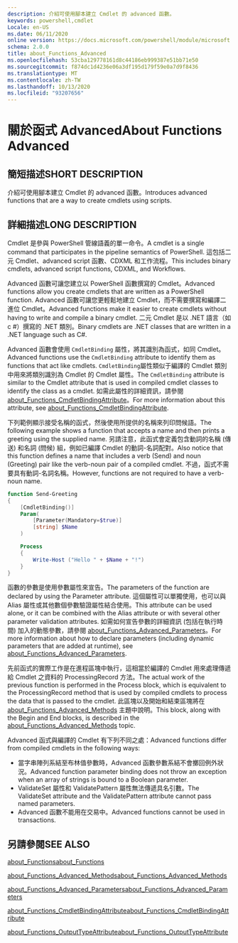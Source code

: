 ```yaml
---
description: 介紹可使用腳本建立 Cmdlet 的 advanced 函數。
keywords: powershell,cmdlet
Locale: en-US
ms.date: 06/11/2020
online version: https://docs.microsoft.com/powershell/module/microsoft.powershell.core/about/about_functions_advanced?view=powershell-5.1&WT.mc_id=ps-gethelp
schema: 2.0.0
title: about_Functions_Advanced
ms.openlocfilehash: 53cba129778161d8c44186eb999387e51bb71e50
ms.sourcegitcommit: f874dc1d4236e06a3df195d179f59e0a7d9f8436
ms.translationtype: MT
ms.contentlocale: zh-TW
ms.lasthandoff: 10/13/2020
ms.locfileid: "93207656"
---
```

# <a name="about-functions-advanced"></a><span data-ttu-id="c1664-104">關於函式 Advanced</span><span class="sxs-lookup"><span data-stu-id="c1664-104">About Functions Advanced</span></span>

## <a name="short-description"></a><span data-ttu-id="c1664-105">簡短描述</span><span class="sxs-lookup"><span data-stu-id="c1664-105">SHORT DESCRIPTION</span></span>
<span data-ttu-id="c1664-106">介紹可使用腳本建立 Cmdlet 的 advanced 函數。</span><span class="sxs-lookup"><span data-stu-id="c1664-106">Introduces advanced functions that are a way to create cmdlets using scripts.</span></span>

## <a name="long-description"></a><span data-ttu-id="c1664-107">詳細描述</span><span class="sxs-lookup"><span data-stu-id="c1664-107">LONG DESCRIPTION</span></span>

<span data-ttu-id="c1664-108">Cmdlet 是參與 PowerShell 管線語義的單一命令。</span><span class="sxs-lookup"><span data-stu-id="c1664-108">A cmdlet is a single command that participates in the pipeline semantics of PowerShell.</span></span> <span data-ttu-id="c1664-109">這包括二元 Cmdlet、advanced script 函數、CDXML 和工作流程。</span><span class="sxs-lookup"><span data-stu-id="c1664-109">This includes binary cmdlets, advanced script functions, CDXML, and Workflows.</span></span>

<span data-ttu-id="c1664-110">Advanced 函數可讓您建立以 PowerShell 函數撰寫的 Cmdlet。</span><span class="sxs-lookup"><span data-stu-id="c1664-110">Advanced functions allow you create cmdlets that are written as a PowerShell function.</span></span> <span data-ttu-id="c1664-111">Advanced 函數可讓您更輕鬆地建立 Cmdlet，而不需要撰寫和編譯二進位 Cmdlet。</span><span class="sxs-lookup"><span data-stu-id="c1664-111">Advanced functions make it easier to create cmdlets without having to write and compile a binary cmdlet.</span></span> <span data-ttu-id="c1664-112">二元 Cmdlet 是以 .NET 語言（如 c #）撰寫的 .NET 類別。</span><span class="sxs-lookup"><span data-stu-id="c1664-112">Binary cmdlets are .NET classes that are written in a .NET language such as C#.</span></span>

<span data-ttu-id="c1664-113">Advanced 函數會使用 `CmdletBinding` 屬性，將其識別為函式，如同 Cmdlet。</span><span class="sxs-lookup"><span data-stu-id="c1664-113">Advanced functions use the `CmdletBinding` attribute to identify them as functions that act like cmdlets.</span></span> <span data-ttu-id="c1664-114">`CmdletBinding`屬性類似于編譯的 Cmdlet 類別中用來將類別識別為 Cmdlet 的 Cmdlet 屬性。</span><span class="sxs-lookup"><span data-stu-id="c1664-114">The `CmdletBinding` attribute is similar to the Cmdlet attribute that is used in compiled cmdlet classes to identify the class as a cmdlet.</span></span> <span data-ttu-id="c1664-115">如需此屬性的詳細資訊，請參閱 [about_Functions_CmdletBindingAttribute](about_Functions_CmdletBindingAttribute.md)。</span><span class="sxs-lookup"><span data-stu-id="c1664-115">For more information about this attribute, see [about_Functions_CmdletBindingAttribute](about_Functions_CmdletBindingAttribute.md).</span></span>

<span data-ttu-id="c1664-116">下列範例顯示接受名稱的函式，然後使用所提供的名稱來列印問候語。</span><span class="sxs-lookup"><span data-stu-id="c1664-116">The following example shows a function that accepts a name and then prints a greeting using the supplied name.</span></span> <span data-ttu-id="c1664-117">另請注意，此函式會定義包含動詞的名稱 (傳送) 和名詞 (問候) 組，例如已編譯 Cmdlet 的動詞-名詞配對。</span><span class="sxs-lookup"><span data-stu-id="c1664-117">Also notice that this function defines a name that includes a verb (Send) and noun (Greeting) pair like the verb-noun pair of a compiled cmdlet.</span></span> <span data-ttu-id="c1664-118">不過，函式不需要具有動詞-名詞名稱。</span><span class="sxs-lookup"><span data-stu-id="c1664-118">However, functions are not required to have a verb-noun name.</span></span>

```powershell
function Send-Greeting
{
    [CmdletBinding()]
    Param(
        [Parameter(Mandatory=$true)]
        [string] $Name
    )

    Process
    {
        Write-Host ("Hello " + $Name + "!")
    }
}
```

<span data-ttu-id="c1664-119">函數的參數是使用參數屬性來宣告。</span><span class="sxs-lookup"><span data-stu-id="c1664-119">The parameters of the function are declared by using the Parameter attribute.</span></span>
<span data-ttu-id="c1664-120">這個屬性可以單獨使用，也可以與 Alias 屬性或其他數個參數驗證屬性結合使用。</span><span class="sxs-lookup"><span data-stu-id="c1664-120">This attribute can be used alone, or it can be combined with the Alias attribute or with several other parameter validation attributes.</span></span> <span data-ttu-id="c1664-121">如需如何宣告參數的詳細資訊 (包括在執行時間) 加入的動態參數，請參閱 [about_Functions_Advanced_Parameters](about_Functions_Advanced_Parameters.md)。</span><span class="sxs-lookup"><span data-stu-id="c1664-121">For more information about how to declare parameters (including dynamic parameters that are added at runtime), see [about_Functions_Advanced_Parameters](about_Functions_Advanced_Parameters.md).</span></span>

<span data-ttu-id="c1664-122">先前函式的實際工作是在進程區塊中執行，這相當於編譯的 Cmdlet 用來處理傳遞給 Cmdlet 之資料的 ProcessingRecord 方法。</span><span class="sxs-lookup"><span data-stu-id="c1664-122">The actual work of the previous function is performed in the Process block, which is equivalent to the ProcessingRecord method that is used by compiled cmdlets to process the data that is passed to the cmdlet.</span></span> <span data-ttu-id="c1664-123">此區塊以及開始和結束區塊將在 [about_Functions_Advanced_Methods](about_Functions_Advanced_Methods.md) 主題中說明。</span><span class="sxs-lookup"><span data-stu-id="c1664-123">This block, along with the Begin and End blocks, is described in the [about_Functions_Advanced_Methods](about_Functions_Advanced_Methods.md) topic.</span></span>

<span data-ttu-id="c1664-124">Advanced 函式與編譯的 Cmdlet 有下列不同之處：</span><span class="sxs-lookup"><span data-stu-id="c1664-124">Advanced functions differ from compiled cmdlets in the following ways:</span></span>

- <span data-ttu-id="c1664-125">當字串陣列系結至布林值參數時，Advanced 函數參數系結不會擲回例外狀況。</span><span class="sxs-lookup"><span data-stu-id="c1664-125">Advanced function parameter binding does not throw an exception when an array of strings is bound to a Boolean parameter.</span></span>
- <span data-ttu-id="c1664-126">ValidateSet 屬性和 ValidatePattern 屬性無法傳遞具名引數。</span><span class="sxs-lookup"><span data-stu-id="c1664-126">The ValidateSet attribute and the ValidatePattern attribute cannot pass named parameters.</span></span>
- <span data-ttu-id="c1664-127">Advanced 函數不能用在交易中。</span><span class="sxs-lookup"><span data-stu-id="c1664-127">Advanced functions cannot be used in transactions.</span></span>

## <a name="see-also"></a><span data-ttu-id="c1664-128">另請參閱</span><span class="sxs-lookup"><span data-stu-id="c1664-128">SEE ALSO</span></span>

[<span data-ttu-id="c1664-129">about_Functions</span><span class="sxs-lookup"><span data-stu-id="c1664-129">about_Functions</span></span>](about_Functions.md)

[<span data-ttu-id="c1664-130">about_Functions_Advanced_Methods</span><span class="sxs-lookup"><span data-stu-id="c1664-130">about_Functions_Advanced_Methods</span></span>](about_Functions_Advanced_Methods.md)

[<span data-ttu-id="c1664-131">about_Functions_Advanced_Parameters</span><span class="sxs-lookup"><span data-stu-id="c1664-131">about_Functions_Advanced_Parameters</span></span>](about_Functions_Advanced_Parameters.md)

[<span data-ttu-id="c1664-132">about_Functions_CmdletBindingAttribute</span><span class="sxs-lookup"><span data-stu-id="c1664-132">about_Functions_CmdletBindingAttribute</span></span>](about_Functions_CmdletBindingAttribute.md)

[<span data-ttu-id="c1664-133">about_Functions_OutputTypeAttribute</span><span class="sxs-lookup"><span data-stu-id="c1664-133">about_Functions_OutputTypeAttribute</span></span>](about_Functions_OutputTypeAttribute.md)
